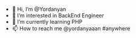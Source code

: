 - 👋 Hi, I’m @Yordanyan
- 👀 I’m interested in BackEnd Engineer
- 🌱 I’m currently learning PHP
- 📫 How to reach me @yordanyaaan #anywhere

